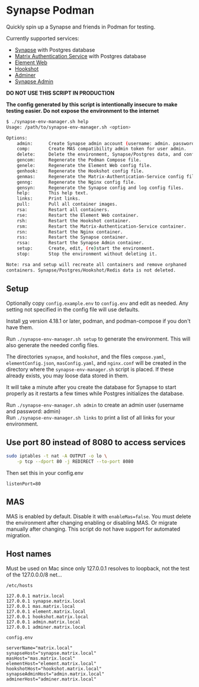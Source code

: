 # Synapse Podman

Quickly spin up a Synapse and friends in Podman for testing.

Currently supported services:

-   [Synapse](https://element-hq.github.io/synapse/latest/) with Postgres
    database
-   [Matrix Authentication Service](https://element-hq.github.io/matrix-authentication-service/)
    with Postgres database
-   [Element Web](https://web-docs.element.dev/)
-   [Hookshot](https://matrix-org.github.io/matrix-hookshot/latest/index.html)
-   [Adminer](https://www.adminer.org/en/)
-   [Synapse Admin](https://github.com/etkecc/synapse-admin)

**DO NOT USE THIS SCRIPT IN PRODUCTION**

**The config generated by this script is intentionally insecure to make testing
easier. Do not expose the environment to the internet**

```bash
$ ./synapse-env-manager.sh help
Usage: /path/to/synapse-env-manager.sh <option>

Options:
    admin:      Create Synapse admin account (username: admin. password: admin).
    comp:       Create MAS compatibility admin token for user admin.
    delete:     Delete the environment, Synapse/Postgres data, and config files.
    gencom:     Regenerate the Podman Compose file.
    genele:     Regenerate the Element Web config file.
    genhook:    Regenerate the Hookshot config file.
    genmas:     Regenerate the Matrix-Authentication-Service config file.
    genng:      Regenerate the Nginx config file.
    gensyn:     Regenerate the Synapse config and log config files.
    help:       This help text.
    links:      Print links.
    pull:       Pull all container images.
    rsa:        Restart all containers.
    rse:        Restart the Element Web container.
    rsh:        Restart the Hookshot container.
    rsm:        Restart the Matrix-Authentication-Service container.
    rsn:        Restart the Nginx container.
    rss:        Restart the Synapse container.
    rssa:       Restart the Synapse Admin container.
    setup:      Create, edit, (re)start the environment.
    stop:       Stop the environment without deleting it.

Note: rsa and setup will recreate all containers and remove orphaned
containers. Synapse/Postgres/Hookshot/Redis data is not deleted.
```

## Setup

Optionally copy `config.example.env` to `config.env` and edit as needed. Any
setting not specified in the config file will use defaults.

Install [yq](https://mikefarah.gitbook.io/yq/) version 4.18.1 or later, podman,
and podman-compose if you don't have them.

Run `./synapse-env-manager.sh setup` to generate the environment. This will also
generate the needed config files.

The directories `synapse`, and `hookshot`, and the files `compose.yaml`,
`elementConfig.json`, `masConfig.yaml`, and `nginx.conf` will be created in the
directory where the `synapse-env-manager.sh` script is placed. If these already
exists, you may loose data stored in them.

It will take a minute after you create the database for Synapse to start
properly as it restarts a few times while Postgres initializes the database.

Run `./synapse-env-manager.sh admin` to create an admin user (username and
password: admin)  
Run `./synapse-env-manager.sh links` to print a list of all links for your
environment.

## Use port 80 instead of 8080 to access services

```bash
sudo iptables -t nat -A OUTPUT -o lo \
    -p tcp --dport 80 -j REDIRECT --to-port 8080
```

Then set this in your config.env

```env
listenPort=80
```

## MAS

MAS is enabled by default. Disable it with `enableMas=false`. You must delete
the environment after changing enabling or disabling MAS. Or migrate manually
after changing. This script do not have support for automated migration.

## Host names

Must be used on Mac since only 127.0.0.1 resolves to loopback, not the test of
the 127.0.0.0/8 net...

`/etc/hosts`

```plaintext
127.0.0.1 matrix.local
127.0.0.1 synapse.matrix.local
127.0.0.1 mas.matrix.local
127.0.0.1 element.matrix.local
127.0.0.1 hookshot.matrix.local
127.0.0.1 admin.matrix.local
127.0.0.1 adminer.matrix.local
```

`config.env`

```plaintext
serverName="matrix.local"
synapseHost="synapse.matrix.local"
masHost="mas.matrix.local"
elementHost="element.matrix.local"
hookshotHost="hookshot.matrix.local"
synapseAdminHost="admin.matrix.local"
adminerHost="adminer.matrix.local"
```
